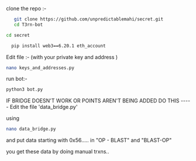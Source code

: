 clone the repo :-
```bash
   git clone https://github.com/unpredictablemahi/secret.git
   cd T3rn-bot
   ```


``` bash
cd secret
 ```


```bash
  pip install web3==6.20.1 eth_account
```

Edit file :- (with your private key and address )
```bash
nano keys_and_addresses.py
```
run bot:-

 ```bash
python3 bot.py
```

IF BRIDGE DOESN'T WORK OR POINTS AREN'T BEING ADDED DO THIS -----
Edit the file 'data_bridge.py'

using 
```bash 
nano data_bridge.py
```
and put data starting with 0x56.....
in "OP - BLAST" and "BLAST-OP" 

you get these data by doing manual trxns.. 

